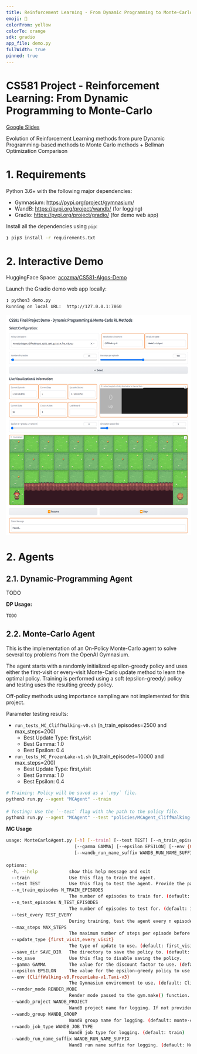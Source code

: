 ```yaml
---
title: Reinforcement Learning - From Dynamic Programming to Monte-Carlo
emoji: 🧠
colorFrom: yellow
colorTo: orange
sdk: gradio
app_file: demo.py
fullWidth: true
pinned: true
---
```


# CS581 Project - Reinforcement Learning: From Dynamic Programming to Monte-Carlo

[Google Slides](https://docs.google.com/presentation/d/1v4WwBQKoPnGiyCMXgUs-pCCJ8IwZqM3thUf-Ky00eTQ/edit?usp=sharing)

Evolution of Reinforcement Learning methods from pure Dynamic Programming-based methods to Monte Carlo methods + Bellman Optimization Comparison  

# 1. Requirements

Python 3.6+ with the following major dependencies:

- Gymnasium: <https://pypi.org/project/gymnasium/>
- WandB: <https://pypi.org/project/wandb/> (for logging)
- Gradio: <https://pypi.org/project/gradio/> (for demo web app)

Install all the dependencies using `pip`:

```bash
❯ pip3 install -r requirements.txt
```

# 2. Interactive Demo

HuggingFace Space: [acozma/CS581-Algos-Demo](https://huggingface.co/spaces/acozma/CS581-Algos-Demo)

Launch the Gradio demo web app locally:

```bash
❯ python3 demo.py
Running on local URL:  http://127.0.0.1:7860
```

<img src="./assets/gradio_demo.png"  height="600" />

# 2. Agents

## 2.1. Dynamic-Programming Agent

TODO

**DP Usage:**

```bash
TODO
```

## 2.2. Monte-Carlo Agent

This is the implementation of an On-Policy Monte-Carlo agent to solve several toy problems from the OpenAI Gymnasium.  

The agent starts with a randomly initialized epsilon-greedy policy and uses either the first-visit or every-visit Monte-Carlo update method to learn the optimal policy. Training is performed using a soft (epsilon-greedy) policy and testing uses the resulting greedy policy.

Off-policy methods using importance sampling are not implemented for this project.

Parameter testing results:  

- `run_tests_MC_CliffWalking-v0.sh` (n_train_episodes=2500 and max_steps=200)
  - Best Update Type: first_visit
  - Best Gamma: 1.0
  - Best Epsilon: 0.4
- `run_tests_MC_FrozenLake-v1.sh` (n_train_episodes=10000 and max_steps=200)
  - Best Update Type: first_visit
  - Best Gamma: 1.0
  - Best Epsilon: 0.4

```bash
# Training: Policy will be saved as a `.npy` file.
python3 run.py --agent "MCAgent" --train

# Testing: Use the `--test` flag with the path to the policy file.
python3 run.py --agent "MCAgent" --test "policies/MCAgent_CliffWalking-v0_e2500_s200_g1.0_e0.4_first_visit.npy" --render_mode human
```

**MC Usage**

```bash
usage: MonteCarloAgent.py [-h] [--train] [--test TEST] [--n_train_episodes N_TRAIN_EPISODES] [--n_test_episodes N_TEST_EPISODES] [--test_every TEST_EVERY] [--max_steps MAX_STEPS] [--update_type {first_visit,every_visit}] [--save_dir SAVE_DIR] [--no_save]
                          [--gamma GAMMA] [--epsilon EPSILON] [--env {CliffWalking-v0,FrozenLake-v1,Taxi-v3}] [--render_mode RENDER_MODE] [--wandb_project WANDB_PROJECT] [--wandb_group WANDB_GROUP] [--wandb_job_type WANDB_JOB_TYPE]
                          [--wandb_run_name_suffix WANDB_RUN_NAME_SUFFIX]

options:
  -h, --help            show this help message and exit
  --train               Use this flag to train the agent.
  --test TEST           Use this flag to test the agent. Provide the path to the policy file.
  --n_train_episodes N_TRAIN_EPISODES
                        The number of episodes to train for. (default: 2500)
  --n_test_episodes N_TEST_EPISODES
                        The number of episodes to test for. (default: 100)
  --test_every TEST_EVERY
                        During training, test the agent every n episodes. (default: 100)
  --max_steps MAX_STEPS
                        The maximum number of steps per episode before the episode is forced to end. (default: 200)
  --update_type {first_visit,every_visit}
                        The type of update to use. (default: first_visit)
  --save_dir SAVE_DIR   The directory to save the policy to. (default: policies)
  --no_save             Use this flag to disable saving the policy.
  --gamma GAMMA         The value for the discount factor to use. (default: 1.0)
  --epsilon EPSILON     The value for the epsilon-greedy policy to use. (default: 0.4)
  --env {CliffWalking-v0,FrozenLake-v1,Taxi-v3}
                        The Gymnasium environment to use. (default: CliffWalking-v0)
  --render_mode RENDER_MODE
                        Render mode passed to the gym.make() function. Use 'human' to render the environment. (default: None)
  --wandb_project WANDB_PROJECT
                        WandB project name for logging. If not provided, no logging is done. (default: None)
  --wandb_group WANDB_GROUP
                        WandB group name for logging. (default: monte-carlo)
  --wandb_job_type WANDB_JOB_TYPE
                        WandB job type for logging. (default: train)
  --wandb_run_name_suffix WANDB_RUN_NAME_SUFFIX
                        WandB run name suffix for logging. (default: None)
```
